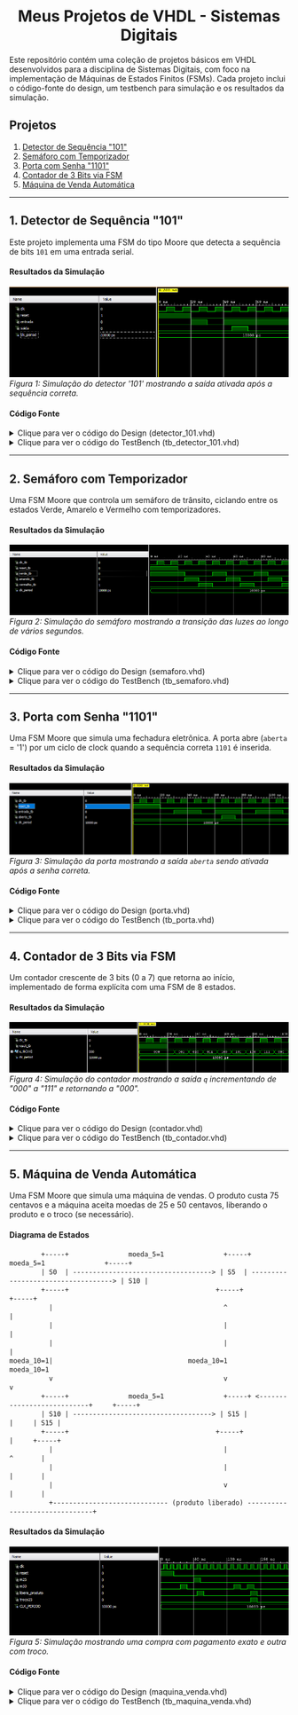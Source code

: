 <div align="center">

# Meus Projetos de VHDL - Sistemas Digitais

</div>

Este repositório contém uma coleção de projetos básicos em VHDL desenvolvidos para a disciplina de Sistemas Digitais, com foco na implementação de Máquinas de Estados Finitos (FSMs). Cada projeto inclui o código-fonte do design, um testbench para simulação e os resultados da simulação.

## Projetos

1.  [Detector de Sequência "101"](https://github.com/MiguelToller/DigitalSystems-repo/tree/main/ProjectsVHDL/Detector_101)
2.  [Semáforo com Temporizador](https://github.com/MiguelToller/DigitalSystems-repo/tree/main/ProjectsVHDL/Semaforo)
3.  [Porta com Senha "1101"](https://github.com/MiguelToller/DigitalSystems-repo/tree/main/ProjectsVHDL/PortaSenha)
4.  [Contador de 3 Bits via FSM](https://github.com/MiguelToller/DigitalSystems-repo/tree/main/ProjectsVHDL/Contador3b)
5.  [Máquina de Venda Automática](https://github.com/MiguelToller/DigitalSystems-repo/tree/main/ProjectsVHDL/MaquinaVenda)

---

## 1. Detector de Sequência "101"

Este projeto implementa uma FSM do tipo Moore que detecta a sequência de bits `101` em uma entrada serial.

#### Resultados da Simulação

![Simulação do Detector 101](https://github.com/MiguelToller/DigitalSystems-repo/blob/main/ProjectsVHDL/Detector_101/tb_1.png)  
*Figura 1: Simulação do detector '101' mostrando a saída ativada após a sequência correta.*

#### Código Fonte
<details>
<summary>Clique para ver o código do Design (detector_101.vhd)</summary>

```vhdl
library IEEE;
use IEEE.STD_LOGIC_1164.ALL;

-- Uncomment the following library declaration if using
-- arithmetic functions with Signed or Unsigned values
--use IEEE.NUMERIC_STD.ALL;

-- Uncomment the following library declaration if instantiating
-- any Xilinx leaf cells in this code.
--library UNISIM;
--use UNISIM.VComponents.all;

entity detector_101 is
    Port (
        clk : in STD_LOGIC; -- Clock
        reset : in STD_LOGIC; -- Reset síncrono-ativo-alto
        entrada : in STD_LOGIC; -- Entrada serial de bits
        saida : out STD_LOGIC -- Saída = '1' quando "101" detectado
    );
end detector_101;

architecture Behavioral of detector_101 is
    -- Tipo enumerado para representar os estados
    type state_type is (S0, S1, S2, S3);
    signal estado, prox_estado : state_type;
begin

    process(clk, reset)
    begin
        if reset = '1' then
            estado <= S0; -- Estado inicial
        elsif rising_edge(clk) then
            estado <= prox_estado; -- Atualiza estado
        end if;
    end process;
    
    --------------------------------------------------------------------
    -- Processo 2: Lógica combinacional (próximo estado + saída)
    --------------------------------------------------------------------
    process(estado, entrada)
    begin
        saida <= '0'; -- Valor padrão da saída
        
        case estado is
            when S0 =>
                if entrada = '1' then
                    prox_estado <= S1;
                else
                    prox_estado <= S0;
                end if;
            when S1 =>
                if entrada = '0' then
                    prox_estado <= S2;
                else
                    prox_estado <= S1;
                end if;
            when S2 =>
                if entrada = '1' then
                    prox_estado <= S3;
                else
                    prox_estado <= S0;
                end if;
            when S3 =>
                saida <= '1'; -- Sequência 101 detectada
                if entrada = '1' then
                    prox_estado <= S1;
                else
                    prox_estado <= S2;
                end if;
        end case;
    end process;
    
end Behavioral;
```
</details>

<details>
<summary>Clique para ver o código do TestBench (tb_detector_101.vhd)</summary>

```vhdl
library IEEE;
use IEEE.STD_LOGIC_1164.ALL;

entity tb_detector_101 is
end tb_detector_101;

architecture Behavioral of tb_detector_101 is

    -- Sinais de teste
    signal clk     : STD_LOGIC := '0';
    signal reset   : STD_LOGIC := '1';
    signal entrada : STD_LOGIC := '0';
    signal saida   : STD_LOGIC;

    -- Período do clock
    constant clk_period : time := 10 ns;

begin

    -- Instanciação da UUT (Unit Under Test)
    uut: entity work.detector_101
        port map (
            clk     => clk,
            reset   => reset,
            entrada => entrada,
            saida   => saida
        );

    -- Gerador de clock
    clk_process : process
    begin
        clk <= '0';
        wait for clk_period / 2;
        clk <= '1';
        wait for clk_period / 2;
    end process;

    -- Estímulos de teste
    stim_proc: process
    begin
        -- Reset inicial
        reset <= '1';
        wait for 2 * clk_period;
        reset <= '0';

        -- Sequência de bits para testar "101" (espera-se saída = '1')
        entrada <= '1';
        wait for clk_period;

        entrada <= '0';
        wait for clk_period;

        entrada <= '1';
        wait for clk_period;

        -- Tempo extra para observar a saída
        wait for 5 ns;

        -- Final da simulação
        wait;
    end process;

end Behavioral;
```
</details>

---

## 2. Semáforo com Temporizador

Uma FSM Moore que controla um semáforo de trânsito, ciclando entre os estados Verde, Amarelo e Vermelho com temporizadores.

#### Resultados da Simulação

![Simulação do Semáforo](https://github.com/MiguelToller/DigitalSystems-repo/blob/main/ProjectsVHDL/Semaforo/tb_semaforo.png)
*Figura 2: Simulação do semáforo mostrando a transição das luzes ao longo de vários segundos.*

#### Código Fonte

<details>
<summary>Clique para ver o código do Design (semaforo.vhd)</summary>

```vhdl
library IEEE;
use IEEE.STD_LOGIC_1164.ALL;

entity semaforo is
    Port (
        clk      : in  STD_LOGIC;
        reset    : in  STD_LOGIC;
        verde    : out STD_LOGIC;
        amarelo  : out STD_LOGIC;
        vermelho : out STD_LOGIC
    );
end semaforo;

architecture moore of semaforo is

    -- Definição dos estados
    type state_type is (SVERDE, SAMARELO, SVERMELHO);
    signal estado, prox_estado : state_type;

begin

    -- Processo de transição de estado
    process(clk, reset)
    begin
        if reset = '1' then
            estado <= SVERDE;
        elsif rising_edge(clk) then
            estado <= prox_estado;
        end if;
    end process;

    -- Processo de lógica de saída e definição do próximo estado
    process(estado)
    begin
        -- Inicialização das saídas
        verde    <= '0';
        amarelo  <= '0';
        vermelho <= '0';

        case estado is
            when SVERDE =>
                verde       <= '1';
                prox_estado <= SAMARELO;

            when SAMARELO =>
                amarelo     <= '1';
                prox_estado <= SVERMELHO;

            when SVERMELHO =>
                vermelho    <= '1';
                prox_estado <= SVERDE;

            when others =>
                prox_estado <= SVERDE;
        end case;
    end process;

end moore;
```
</details>

<details>
<summary>Clique para ver o código do TestBench (tb_semaforo.vhd)</summary>

```vhdl
library IEEE;
use IEEE.STD_LOGIC_1164.ALL;

entity tb_semaforo is
end tb_semaforo;

architecture Behavioral of tb_semaforo is

    -- Sinais para conectar ao DUT (Device Under Test)
    signal clk_tb      : STD_LOGIC := '0';
    signal reset_tb    : STD_LOGIC := '0';
    signal verde_tb    : STD_LOGIC;
    signal amarelo_tb  : STD_LOGIC;
    signal vermelho_tb : STD_LOGIC;

    -- Constante de período de clock
    constant clk_period : time := 10 ns;

    -- Componente do semáforo (UUT)
    component semaforo
        Port (
            clk      : in  STD_LOGIC;
            reset    : in  STD_LOGIC;
            verde    : out STD_LOGIC;
            amarelo  : out STD_LOGIC;
            vermelho : out STD_LOGIC
        );
    end component;

begin

    -- Instanciação do semáforo
    uut: semaforo
        port map (
            clk      => clk_tb,
            reset    => reset_tb,
            verde    => verde_tb,
            amarelo  => amarelo_tb,
            vermelho => vermelho_tb
        );

    -- Geração do clock
    clk_process : process
    begin
        while true loop
            clk_tb <= '0';
            wait for clk_period / 2;
            clk_tb <= '1';
            wait for clk_period / 2;
        end loop;
    end process;

    -- Estímulos de teste
    stim_proc : process
    begin
        -- Reset inicial
        reset_tb <= '1';
        wait for 2 * clk_period;
        reset_tb <= '0';

        -- Esperar por algumas transições de estado
        wait for 12 * clk_period;

        -- Testar reset durante operação
        reset_tb <= '1';
        wait for clk_period;
        reset_tb <= '0';

        -- Esperar mais transições
        wait for 10 * clk_period;

        -- Encerrar simulação
        wait;
    end process;

end Behavioral;
```
</details>

---

## 3. Porta com Senha "1101"

Uma FSM Moore que simula uma fechadura eletrônica. A porta abre (`aberta` = '1') por um ciclo de clock quando a sequência correta `1101` é inserida.

#### Resultados da Simulação
![Simulação da Porta com Senha](https://github.com/MiguelToller/DigitalSystems-repo/blob/main/ProjectsVHDL/PortaSenha/tb_semaforo.png)
*Figura 3: Simulação da porta mostrando a saída `aberta` sendo ativada após a senha correta.*

#### Código Fonte
<details>
<summary>Clique para ver o código do Design (porta.vhd)</summary>

```vhdl
library IEEE;
use IEEE.STD_LOGIC_1164.ALL;

entity porta_senha is
    Port (
        clk     : in  STD_LOGIC;
        reset   : in  STD_LOGIC;
        entrada : in  STD_LOGIC;
        aberta  : out STD_LOGIC
    );
end porta_senha;

architecture moore of porta_senha is

    -- Definição dos estados
    type state_type is (S0, S1, S11, S110, S1101);
    signal estado, prox_estado : state_type;

begin

    -- Processo de transição de estados (sincronizado com clock)
    process(clk, reset)
    begin
        if reset = '1' then
            estado <= S0;
        elsif rising_edge(clk) then
            estado <= prox_estado;
        end if;
    end process;

    -- Lógica de saída e definição do próximo estado
    process(estado, entrada)
    begin
        -- Saída padrão: porta fechada
        aberta <= '0';

        case estado is

            when S0 =>
                if entrada = '1' then
                    prox_estado <= S1;
                else
                    prox_estado <= S0;
                end if;

            when S1 =>
                if entrada = '1' then
                    prox_estado <= S11;
                else
                    prox_estado <= S0;
                end if;

            when S11 =>
                if entrada = '0' then
                    prox_estado <= S110;
                else
                    prox_estado <= S11;
                end if;

            when S110 =>
                if entrada = '1' then
                    prox_estado <= S1101;
                else
                    prox_estado <= S0;
                end if;

            when S1101 =>
                aberta <= '1'; -- Porta abre!
                if entrada = '1' then
                    prox_estado <= S1;
                else
                    prox_estado <= S0;
                end if;

            when others =>
                prox_estado <= S0;

        end case;
    end process;

end moore;
```
</details>

<details>
<summary>Clique para ver o código do TestBench (tb_porta.vhd)</summary>

```vhdl
library IEEE;
use IEEE.STD_LOGIC_1164.ALL;

entity tb_porta_senha is
end tb_porta_senha;

architecture Behavioral of tb_porta_senha is

    -- Sinais para instanciar o DUT
    signal clk_tb     : STD_LOGIC := '0';
    signal reset_tb   : STD_LOGIC := '0';
    signal entrada_tb : STD_LOGIC := '0';
    signal aberta_tb  : STD_LOGIC;

    -- Clock period
    constant clk_period : time := 10 ns;

    -- DUT (Device Under Test)
    component porta_senha
        Port (
            clk     : in  STD_LOGIC;
            reset   : in  STD_LOGIC;
            entrada : in  STD_LOGIC;
            aberta  : out STD_LOGIC
        );
    end component;

begin

    -- Instanciação do componente
    uut: porta_senha
        port map (
            clk     => clk_tb,
            reset   => reset_tb,
            entrada => entrada_tb,
            aberta  => aberta_tb
        );

    -- Geração do clock
    clk_process : process
    begin
        while true loop
            clk_tb <= '0';
            wait for clk_period / 2;
            clk_tb <= '1';
            wait for clk_period / 2;
        end loop;
    end process;

    -- Processo de estímulo
    stim_proc : process
    begin
        -- Aplicar reset
        reset_tb <= '1';
        wait for 2 * clk_period;
        reset_tb <= '0';
        wait for clk_period;

        -- Sequência correta: 1 -> 1 -> 0 -> 1
        entrada_tb <= '1'; wait for clk_period;
        entrada_tb <= '1'; wait for clk_period;
        entrada_tb <= '0'; wait for clk_period;
        entrada_tb <= '1'; wait for clk_period;

        -- Esperar e observar se a porta abriu
        wait for clk_period;

        -- Inserir erro no início (ex: 0) e depois sequência correta
        entrada_tb <= '0'; wait for clk_period;  -- erro: volta pra S0
        entrada_tb <= '1'; wait for clk_period;
        entrada_tb <= '1'; wait for clk_period;
        entrada_tb <= '0'; wait for clk_period;
        entrada_tb <= '1'; wait for clk_period;

        -- Esperar e verificar se a porta abre novamente
        wait for clk_period;

        -- Teste com erro no meio da sequência
        entrada_tb <= '1'; wait for clk_period;
        entrada_tb <= '0'; wait for clk_period;  -- erro: volta pra S0
        entrada_tb <= '1'; wait for clk_period;
        entrada_tb <= '1'; wait for clk_period;
        entrada_tb <= '0'; wait for clk_period;
        entrada_tb <= '1'; wait for clk_period;

        -- Fim do teste
        wait;
    end process;

end Behavioral;
```
</details>

---

## 4. Contador de 3 Bits via FSM

Um contador crescente de 3 bits (0 a 7) que retorna ao início, implementado de forma explícita com uma FSM de 8 estados.

#### Resultados da Simulação
![Simulação do Contador de 3 bits](https://github.com/MiguelToller/DigitalSystems-repo/blob/main/ProjectsVHDL/Contador3b/tb_contador3b.png)
*Figura 4: Simulação do contador mostrando a saída `q` incrementando de "000" a "111" e retornando a "000".*

#### Código Fonte
<details>
<summary>Clique para ver o código do Design (contador.vhd)</summary>

```vhdl
library IEEE;
use IEEE.STD_LOGIC_1164.ALL;

entity contador is
    Port (
        clk : in  STD_LOGIC;
        reset : in  STD_LOGIC;
        q : out STD_LOGIC_VECTOR(2 downto 0)
    );
end contador;

architecture moore of contador is

    -- Definição dos estados (8 estados para contagem de 0 a 7)
    type state_type is (
        S000, S001, S010, S011,
        S100, S101, S110, S111
    );
    
    signal estado, prox_estado : state_type;

begin

    -- Processo de transição de estados (sincronizado com clock)
    process(clk, reset)
    begin
        if reset = '1' then
            estado <= S000;
        elsif rising_edge(clk) then
            estado <= prox_estado;
        end if;
    end process;

    -- Processo de lógica de saída e definição do próximo estado
    process(estado)
    begin
        case estado is

            when S000 =>
                q <= "000";
                prox_estado <= S001;

            when S001 =>
                q <= "001";
                prox_estado <= S010;

            when S010 =>
                q <= "010";
                prox_estado <= S011;

            when S011 =>
                q <= "011";
                prox_estado <= S100;

            when S100 =>
                q <= "100";
                prox_estado <= S101;

            when S101 =>
                q <= "101";
                prox_estado <= S110;

            when S110 =>
                q <= "110";
                prox_estado <= S111;

            when S111 =>
                q <= "111";
                prox_estado <= S000;

            when others =>
                q <= "000";
                prox_estado <= S000;

        end case;
    end process;

end moore;
```
</details>

<details>
<summary>Clique para ver o código do TestBench (tb_contador.vhd)</summary>

```vhdl
library IEEE;
use IEEE.STD_LOGIC_1164.ALL;

entity tb_contador is
end tb_contador;

architecture Behavioral of tb_contador is

    -- Sinais para instanciar o DUT (Device Under Test)
    signal clk_tb   : STD_LOGIC := '0';
    signal reset_tb : STD_LOGIC := '0';
    signal q_tb     : STD_LOGIC_VECTOR(2 downto 0);

    -- Clock period
    constant clk_period : time := 10 ns;

    -- Componente do contador
    component contador
        Port (
            clk   : in  STD_LOGIC;
            reset : in  STD_LOGIC;
            q     : out STD_LOGIC_VECTOR(2 downto 0)
        );
    end component;

begin

    -- Instanciação do contador (DUT)
    uut: contador
        port map (
            clk   => clk_tb,
            reset => reset_tb,
            q     => q_tb
        );

    -- Geração do clock
    clk_process : process
    begin
        while true loop
            clk_tb <= '0';
            wait for clk_period / 2;
            clk_tb <= '1';
            wait for clk_period / 2;
        end loop;
    end process;

    -- Processo de estímulo
    stim_proc : process
    begin
        -- Aplicar reset
        reset_tb <= '1';
        wait for 2 * clk_period;
        reset_tb <= '0';

        -- Observar 16 ciclos de clock (conta 2 voltas completas de 3 bits)
        wait for 16 * clk_period;

        -- Testar novo reset no meio da contagem
        reset_tb <= '1';
        wait for clk_period;
        reset_tb <= '0';

        -- Mais alguns ciclos após o reset
        wait for 8 * clk_period;

        -- Fim da simulação
        wait;
    end process;

end Behavioral;
```
</details>

---

## 5. Máquina de Venda Automática

Uma FSM Moore que simula uma máquina de vendas. O produto custa 75 centavos e a máquina aceita moedas de 25 e 50 centavos, liberando o produto e o troco (se necessário).

#### Diagrama de Estados

```
        +-----+               moeda_5=1               +-----+               moeda_5=1               +-----+
        | S0  | -----------------------------------> | S5  | -----------------------------------> | S10 |
        +-----+                                     +-----+                                     +-----+
          |                                           ^                                           |
          |                                           |                                           |
          |                                           |                                           |
moeda_10=1|                                  moeda_10=1                                  moeda_10=1
          v                                           v                                           v
        +-----+               moeda_5=1               +-----+ <---------------------------+     +-----+
        | S10 | -----------------------------------> | S15 |                                |     | S15 |
        +-----+                                     +-----+                                |     +-----+
          |                                           |                                     ^       |
          |                                           |                                     |       |
          |                                           v                                     |       |
          +----------------------------- (produto liberado) -------------------------------+       

```

#### Resultados da Simulação
![Simulação da Máquina de Venda](https://github.com/MiguelToller/DigitalSystems-repo/blob/main/ProjectsVHDL/MaquinaVenda/tb_MaquinaVenda.png)  
*Figura 5: Simulação mostrando uma compra com pagamento exato e outra com troco.*

#### Código Fonte
<details>
<summary>Clique para ver o código do Design (maquina_venda.vhd)</summary>

```vhdl
library IEEE;
use IEEE.STD_LOGIC_1164.ALL;

entity maquina_venda is
    Port (
        clk            : in  STD_LOGIC;
        reset          : in  STD_LOGIC;
        m25            : in  STD_LOGIC;
        m50            : in  STD_LOGIC;
        libera_produto : out STD_LOGIC;
        troco25        : out STD_LOGIC
    );
end maquina_venda;

architecture moore of maquina_venda is
    type state_type is (S0_INICIAL, S25, S50, S75_PRODUTO, S100_TROCO);
    signal estado, prox_estado : state_type;
begin
    process(clk, reset)
    begin
        if reset = '1' then
            estado <= S0_INICIAL;
        elsif rising_edge(clk) then
            estado <= prox_estado;
        end if;
    end process;

    process(estado, m25, m50)
    begin
        libera_produto <= '0';
        troco25 <= '0';
        prox_estado <= estado;
        case estado is
            when S0_INICIAL =>
                if m25 = '1' then prox_estado <= S25;
                elsif m50 = '1' then prox_estado <= S50; end if;
            when S25 =>
                if m25 = '1' then prox_estado <= S50;
                elsif m50 = '1' then prox_estado <= S75_PRODUTO; end if;
            when S50 =>
                if m25 = '1' then prox_estado <= S75_PRODUTO;
                elsif m50 = '1' then prox_estado <= S100_TROCO; end if;
            when S75_PRODUTO =>
                libera_produto <= '1';
                prox_estado <= S0_INICIAL;
            when S100_TROCO =>
                libera_produto <= '1';
                troco25 <= '1';
                prox_estado <= S0_INICIAL;
        end case;
    end process;
end moore;
```
</details>

<details>
<summary>Clique para ver o código do TestBench (tb_maquina_venda.vhd)</summary>

```vhdl
library IEEE;
use IEEE.STD_LOGIC_1164.ALL;

entity tb_maquina_venda is
end tb_maquina_venda;

architecture Behavioral of tb_maquina_venda is
    signal clk            : STD_LOGIC := '0';
    signal reset          : STD_LOGIC;
    signal m25            : STD_LOGIC;
    signal m50            : STD_LOGIC;
    signal libera_produto : STD_LOGIC;
    signal troco25        : STD_LOGIC;
    constant CLK_PERIOD : time := 10 ns;
begin
    uut: entity work.maquina_venda
        port map (
            clk => clk, reset => reset, m25 => m25, m50 => m50,
            libera_produto => libera_produto, troco25 => troco25
        );

    clk_process : process
    begin
        clk <= '0'; wait for CLK_PERIOD / 2;
        clk <= '1'; wait for CLK_PERIOD / 2;
    end process;

    stimulus_process : process
    begin
        reset <= '1'; m25 <= '0'; m50 <= '0';
        wait for 2 * CLK_PERIOD;
        reset <= '0';
        wait for CLK_PERIOD;

        -- Teste 1: Pagamento exato (50c + 25c)
        m50 <= '1'; wait for CLK_PERIOD;
        m50 <= '0'; wait for CLK_PERIOD;
        m25 <= '1'; wait for CLK_PERIOD;
        m25 <= '0';
        wait for 5 * CLK_PERIOD;

        -- Teste 2: Pagamento com troco (50c + 50c)
        m50 <= '1'; wait for CLK_PERIOD;
        m50 <= '0'; wait for CLK_PERIOD;
        m50 <= '1'; wait for CLK_PERIOD;
        m50 <= '0';
        wait for 5 * CLK_PERIOD;
        
        wait;
    end process;
end Behavioral;
```
</details>
